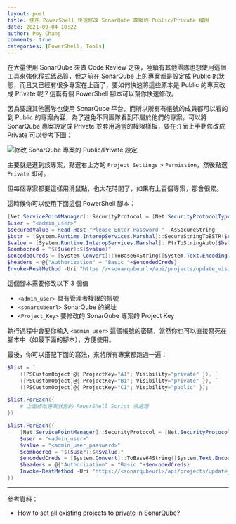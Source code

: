 ```yaml
---
layout: post
title: 使用 PowerShell 快速修改 SonarQube 專案的 Public/Private 權限
date: 2021-09-04 10:22
author: Poy Chang
comments: true
categories: [PowerShell, Tools]
---
```


在大量使用 SonarQube 來做 Code Review 之後，陸續有其他團隊也想使用這個工具來強化程式碼品質，但之前在 SonarQube 上的專案都是設定成 Public 的狀態，而且又已經有很多專案在上面了，要如何快速將這些原本是 Public 的專案改成 Private 呢？這篇有個 PowerShell 腳本可以幫你快速修改。

因為要讓其他團隊也使用 SonarQube 平台，而所以所有有帳號的成員都可以看的到 Public 的專案內容，為了避免不同團隊看到不屬於他們的專案，可以將 SonarQube 專案設定成 Private 並套用適當的權限樣板，要在介面上手動修改成 Private 可以參考下圖：

![修改 SonarQube 專案的 Public/Private 設定](https://i.imgur.com/Fjexubr.png)

主要就是進到該專案，點選右上方的 `Project Settings` > `Permission`，然後點選 `Private` 即可。

但每個專案都要這樣用滑鼠點，也太花時間了，如果有上百個專案，那會很累。

這時候你可以使用下面這個 PowerShell 腳本：

```powershell
[Net.ServicePointManager]::SecurityProtocol = [Net.SecurityProtocolType]::Tls12
$user = "<admin_user>"
$securedValue = Read-Host "Please Enter Password " -AsSecureString
$bstr = [System.Runtime.InteropServices.Marshal]::SecureStringToBSTR($securedValue)
$value = [System.Runtime.InteropServices.Marshal]::PtrToStringAuto($bstr)
$combocred = "$($user):$($value)"
$encodedCreds = [System.Convert]::ToBase64String([System.Text.Encoding]::UTF8.GetBytes($combocred))
$headers = @{"Authorization" = "Basic "+$encodedCreds}
Invoke-RestMethod -Uri "https://<sonarqubeurl>/api/projects/update_visibility?project=<Project_Key>&visibility=private" -Method Post -Headers $headers -ContentType "application/json"
```

這個腳本需要修改以下 3 個值

- `<admin_user>` 具有管理者權限的帳號
- `<sonarqubeurl>` SonarQube 的網址
- `<Project_Key>` 要修改的 SonarQube 專案的 Project Key

執行過程中會要你輸入 `<admin_user>` 這個帳號的密碼，當然你也可以直接寫死在腳本中（如最下面的腳本），方便使用。

最後，你可以搭配下面的寫法，來將所有專案都跑過一遍：

```powershell
$list = `
    ([PSCustomObject]@{ ProjectKey="A1"; Visibility="private" }), `
    ([PSCustomObject]@{ ProjectKey="B1"; Visibility="private" }), `
    ([PSCustomObject]@{ ProjectKey="C1"; Visibility="public" });

$list.ForEach({ 
    # 上面修改專案狀態的 PowerShell Script 來處理
})

$list.ForEach({ 
    [Net.ServicePointManager]::SecurityProtocol = [Net.SecurityProtocolType]::Tls12
    $user = "<admin_user>"
    $value = "<admin_user_passward>"
    $combocred = "$($user):$($value)"
    $encodedCreds = [System.Convert]::ToBase64String([System.Text.Encoding]::UTF8.GetBytes($combocred))
    $headers = @{"Authorization" = "Basic "+$encodedCreds}
    Invoke-RestMethod -Uri "https://<sonarqubeurl>/api/projects/update_visibility?project=$($_.ProjectKey)&visibility=$($_.Visibility)" -Method Post -Headers $headers -ContentType "application/json"
})
```

----------

參考資料：

* [How to set all existing projects to private in SonarQube?](https://community.sonarsource.com/t/how-to-set-all-existing-projects-to-private-in-sonarqube/4320/21)
